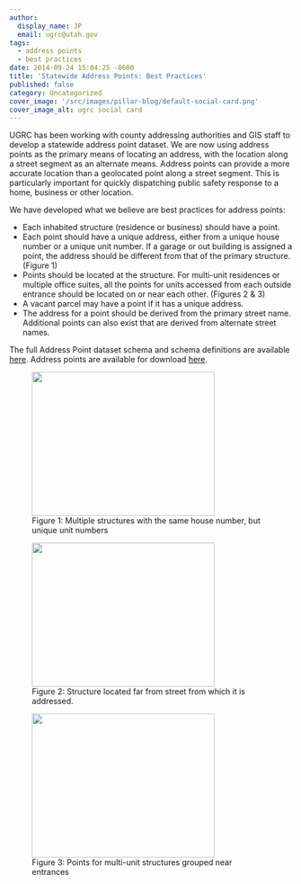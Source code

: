 ```yaml
---
author:
  display_name: JP
  email: ugrc@utah.gov
tags:
  - address points
  - best practices
date: 2014-09-24 15:04:25 -0600
title: 'Statewide Address Points: Best Practices'
published: false
category: Uncategorized
cover_image: '/src/images/pillar-blog/default-social-card.png'
cover_image_alt: ugrc social card
---
```


UGRC has been working with county addressing authorities and GIS staff to develop a statewide address point dataset. We are now using address points as the primary means of locating an address, with the location along a street segment as an alternate means. Address points can provide a more accurate location than a geolocated point along a street segment. This is particularly important for quickly dispatching public safety response to a home, business or other location.

We have developed what we believe are best practices for address points:

- Each inhabited structure (residence or business) should have a point.
- Each point should have a unique address, either from a unique house number or a unique unit number. If a garage or out building is assigned a point, the address should be different from that of the primary structure. (Figure 1)
- Points should be located at the structure. For multi-unit residences or multiple office suites, all the points for units accessed from each outside entrance should be located on or near each other. (Figures 2 & 3)
- A vacant parcel may have a point if it has a unique address.
- The address for a point should be derived from the primary street name. Additional points can also exist that are derived from alternate street names.

The full Address Point dataset schema and schema definitions are available <a href="https://docs.google.com/document/d/1eTgknNbA0UNXnyMDR5q9gFAm0-XtNYQpLLYPSZtCLTU/edit#">here</a>. Address points are available for download <a href="/products/sgid/address">here</a>.

<figure class="caption caption--left"><a href="/images/404.png"><img class="caption__image" src="/images/404.png" alt="" title="Basemap" width="325" height="256"/></a><figcaption class="caption__text">Figure 1: Multiple structures with the same house number, but unique unit numbers</figcaption></figure>
<figure class="caption caption--left"><a href="/images/404.png"><img class="caption__image" src="/images/404.png" alt="" title="BasemapB" width="325" height="256"/></a><figcaption class="caption__text">Figure 2: Structure located far from street from which it is addressed.</figcaption></figure>
<figure class="caption caption--left"><a href="/images/404.png"><img class="caption__image" src="/images/404.png" alt="" title="Unique Unit Numbers" width="325" height="256" /></a><figcaption class="caption__text">Figure 3: Points for multi-unit structures grouped near entrances</figcaption></figure>

